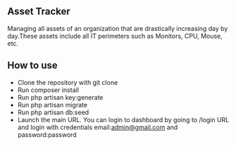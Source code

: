 

## Asset Tracker

Managing all  assets of an organization that are drastically increasing day by day.These assets include all IT perimeters such as Monitors, CPU, Mouse, etc.

## How to use



- Clone the repository with git clone
- Run composer install
- Run php artisan key:generate
- Run php artisan migrate 
- Run php artisan db:seed
- Launch the main URL.
You can login to dashboard by going to /login URL and login with credentials email:admin@gmail.com and password:password
